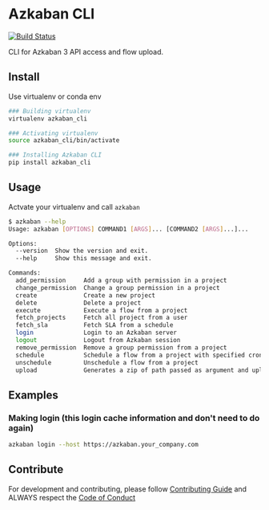 # Azkaban CLI
[![Build Status](https://travis-ci.com/globocom/azkaban-cli.svg?branch=master)](https://travis-ci.com/globocom/azkaban-cli)

CLI for Azkaban 3 API access and flow upload.

## Install

Use virtualenv or conda env
```sh
### Building virtualenv
virtualenv azkaban_cli

### Activating virtualenv
source azkaban_cli/bin/activate

### Installing Azkaban CLI
pip install azkaban_cli
```

## Usage

Actvate your virtualenv and call ```azkaban```

```sh
$ azkaban --help
Usage: azkaban [OPTIONS] COMMAND1 [ARGS]... [COMMAND2 [ARGS]...]...

Options:
  --version  Show the version and exit.
  --help     Show this message and exit.

Commands:
  add_permission     Add a group with permission in a project
  change_permission  Change a group permission in a project
  create             Create a new project
  delete             Delete a project
  execute            Execute a flow from a project
  fetch_projects     Fetch all project from a user
  fetch_sla          Fetch SLA from a schedule
  login              Login to an Azkaban server
  logout             Logout from Azkaban session
  remove_permission  Remove a group permission from a project
  schedule           Schedule a flow from a project with specified cron in...
  unschedule         Unschedule a flow from a project
  upload             Generates a zip of path passed as argument and uploads...
```

## Examples

### Making login (this login cache information and don't need to do again)

```sh
azkaban login --host https://azkaban.your_company.com
```

## Contribute

For development and contributing, please follow [Contributing Guide](https://github.com/globocom/azkaban-cli/blob/master/CONTRIBUTING.md) and ALWAYS respect the [Code of Conduct](https://github.com/globocom/azkaban-cli/blob/master/CODE_OF_CONDUCT.md)
